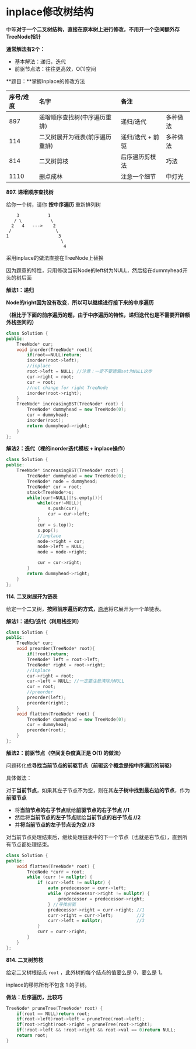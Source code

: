 # inplace修改树结构

中等**对于一个二叉树结构，直接在原本树上进行修改，不用开一个空间额外存TreeNode指针**

**通常解法有2个：**

* 基本解法：递归，迭代
* 前驱节点法：往往更高效，O\(1\)空间

**题目：**掌握Inplace的修改方法

| 序号/难度 | 名字 | 备注 |  |
| :--- | :--- | :--- | :--- |
| 897 | 递增顺序查找树\(中序遍历重排\) | 递归/迭代  | 多种做法 |
| 114 | 二叉树展开为链表\(前序遍历重排\) | 递归/迭代 + 前驱 | 多种做法 |
| 814 | 二叉树剪枝 | 后序遍历剪枝法 | 巧法 |
| 1110 | 删点成林 | 注意一个细节 | 中灯光 |

**897. 递增顺序查找树**

 给你一个树，请你 **按中序遍历** 重新排列树

```text
    3           1
   / \           \
  2   4   --->    2
 /                 \
1                   3
                     \
                      4
```

采用inplace的做法直接在TreeNode上替换

因为题意的特性，只用修改当前Node的left树为NULL，然后接在dummyhead开头的树后面

**解法1：递归**

**Node的right因为没有改变**，**所以可以继续进行接下来的中序遍历**

**（相比于下面的前序遍历的题，由于中序遍历的特性，递归迭代也是不需要开辟额外栈空间的）**

```cpp
class Solution {
public:
    TreeNode* cur;
    void inorder(TreeNode* root){
        if(root==NULL)return;
        inorder(root->left);
        //inplace
        root->left = NULL; //注意：一定不要遗漏set为NULL这步
        cur->right = root;
        cur = root;
        //not change for right TreeNode
        inorder(root->right);
    }
    TreeNode* increasingBST(TreeNode* root) {
        TreeNode* dummyhead = new TreeNode(0);
        cur = dummyhead;
        inorder(root);
        return dummyhead->right;
    }
};
```

**解法2：迭代（裸的inorder迭代模板 + inplace操作）**

```cpp
class Solution {
public:
    TreeNode* increasingBST(TreeNode* root) {
        TreeNode* dummyhead = new TreeNode(0);
        TreeNode* node = dummyhead;
        TreeNode* cur = root;
        stack<TreeNode*>s;
        while(cur!=NULL||!s.empty()){
            while(cur!=NULL){
                s.push(cur);
                cur = cur->left;
            }
            cur = s.top();
            s.pop();
            //inplace
            node->right = cur;
            node->left = NULL;
            node = node->right;

            cur = cur->right;
        }
        return dummyhead->right;
    }
};
```

**114. 二叉树展开为链表**

 给定一个二叉树，**按照前序遍历的方式，**[原地](https://baike.baidu.com/item/%E5%8E%9F%E5%9C%B0%E7%AE%97%E6%B3%95/8010757)将它展开为一个单链表。

**解法1：递归/迭代（利用栈空间）**

```cpp
class Solution {
public:
    TreeNode* cur;
    void preorder(TreeNode* root){
        if(!root)return;
        TreeNode* left = root->left;
        TreeNode* right = root->right;
        //inplace
        cur->right = root;
        cur->left = NULL; //一定要注意清除为NULL
        cur = root;
        //preorder
        preorder(left);
        preorder(right);
    }
    void flatten(TreeNode* root) {
        TreeNode* dummyhead = new TreeNode(0);
        cur = dummyhead;
        preorder(root);
    }
};
```

**解法2：前驱节点（空间复杂度真正是 O\(1\) 的做法）**

问题转化成**寻找当前节点的前驱节点（前驱这个概念是指中序遍历的前驱）**

具体做法：

对于**当前节点**，如果其左子节点不为空，则在其**左子树中找到最右边的节点**，作为**前驱节点**

* 将**当前节点的右子节点**赋给**前驱节点的右子节点 //1**
* 然后将**当前节点的左子节点**赋给**当前节点的右子节点 //2**
* 并**将当前节点的左子节点设为空 //3**

对当前节点处理结束后，继续处理链表中的下一个节点（也就是右节点），直到所有节点都处理结束。

```cpp
class Solution {
public:
    void flatten(TreeNode* root) {
        TreeNode *curr = root;
        while (curr != nullptr) {
            if (curr->left != nullptr) {
                auto predecessor = curr->left;
                while (predecessor->right != nullptr) {
                    predecessor = predecessor->right;
                } //寻找前驱
                predecessor->right = curr->right; //1
                curr->right = curr->left;         //2
                curr->left = nullptr;             //3
            }
            curr = curr->right;
        }
    }
};
```

**814. 二叉树剪枝**

给定二叉树根结点 `root` ，此外树的每个结点的值要么是 0，要么是 1。

inplace的移除所有不包含 1 的子树。

**做法：后序遍历，比较巧**

```cpp
TreeNode* pruneTree(TreeNode* root) {
    if(root == NULL)return root;
    if(root->left)root->left = pruneTree(root->left);
    if(root->right)root->right = pruneTree(root->right);
    if(!root->left && !root->right && root->val == 0)return NULL;
    return root;
}
```

